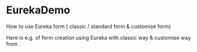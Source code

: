 # EurekaDemo
How to use Eureka form ( classic / standard form &amp; customise form)

Here is  e.g. of form creation using Eureka with classic way & customise way from .

